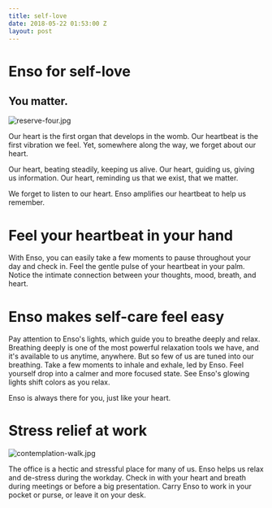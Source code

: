 ```yaml
---
title: self-love
date: 2018-05-22 01:53:00 Z
layout: post
---
```


# Enso for self-love
## You matter.
![reserve-four.jpg](/uploads/reserve-four.jpg)

Our heart is the first organ that develops in the womb. Our heartbeat is the first vibration we feel. Yet, somewhere along the way, we forget about our heart. 

Our heart, beating steadily, keeping us alive. Our heart, guiding us, giving us information. Our heart, reminding us that we exist, that we matter.

We forget to listen to our heart. Enso amplifies our heartbeat to help us remember. 

# Feel your heartbeat in your hand

With Enso, you can easily take a few moments to pause throughout your day and check in. Feel the gentle pulse of your heartbeat in your palm. Notice the intimate connection between your thoughts, mood, breath, and heart. 

# Enso makes self-care feel easy 

Pay attention to Enso's lights, which guide you to breathe deeply and relax. Breathing deeply is one of the most powerful relaxation tools we have, and it's available to us anytime, anywhere. But so few of us are tuned into our breathing. Take a few moments to inhale and exhale, led by Enso. Feel yourself drop into a calmer and more focused state. See Enso's glowing lights shift colors as you relax. 

Enso is always there for you, just like your heart. 

# Stress relief at work 
![contemplation-walk.jpg](/uploads/contemplation-walk.jpg)

The office is a hectic and stressful place for many of us. Enso helps us relax and de-stress during the workday. Check in with your heart and breath during meetings or before a big presentation. Carry Enso to work in your pocket or purse, or leave it on your desk. 


